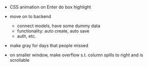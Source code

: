 - CSS animation on Enter do box highlight
- move on to backend 
  - connect models, have some dummy data
  - functionality: auto create, auto save
  - auth, etc.
- make gray for days that people missed

- on smaller window, make overflow s.t. column spills to right and is scrollable